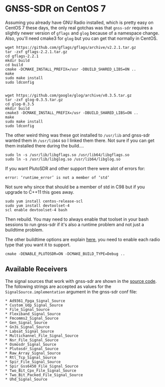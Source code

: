 # GNSS-SDR on CentOS 7
Assuming you already have GNU Radio installed, which is pretty easy on CentOS 7 these days, the only real gotchas was that `gnss-sdr` requires a slightly newer version of `gflags` and `glog` because of a namespace change. Also, you'll need cmake3 for `glog` but you can get that normally in CentOS.

	wget https://github.com/gflags/gflags/archive/v2.2.1.tar.gz
	tar -zxf gflags-2.2.1.tar.gz
	cd gflags-2.2.1
	mkdir build
	cd build
	cmake -DCMAKE_INSTALL_PREFIX=/usr -DBUILD_SHARED_LIBS=ON ..
	make
	sudo make install
	sudo ldconfig


	wget https://github.com/google/glog/archive/v0.3.5.tar.gz
	tar -zxf glog-0.3.5.tar.gz
	cd glog-0.3.5
	mkdir build
	cmake3 -DCMAKE_INSTALL_PREFIX=/usr -DBUILD_SHARED_LIBS=ON ..
	make
	sudo make install
	sudo ldconfig

The other weird thing was these got installed to `/usr/lib` and gnss-sdr wanted them in `/usr/lib64` so I linked them there. Not sure if you can get them installed there during the build....

	sudo ln -s /usr/lib/libgflags.so /usr/lib64/libgflags.so
	sudo ln -s /usr/lib/libglog.so /usr/lib64/libglog.so

If you want PlutoSDR and other support there were alot of errors for:

	error: ‘runtime_error’ is not a member of ‘std’

Not sure why since that should be a member of std in C98 but if you upgrade to C++11 this goes away.

	sudo yum install centos-release-scl
	sudo yum install devtoolset-4
	scl enable devtoolset-4 bash

Then rebuild. You may need to always enable that toolset in your bash sessions to run gnss-sdr if it's also a runtime problem and not just a buildtime problem.

The other buildtime options are explain [here](https://gnss-sdr.org/docs/tutorials/configuration-options-building-time/), you need to enable each radio type that you want it to support.

	cmake -DENABLE_PLUTOSDR=ON -DCMAKE_BUILD_TYPE=Debug ..


## Available Receivers
The signal sources that work with gnss-sdr are shown in the [source code](https://github.com/gnss-sdr/gnss-sdr/tree/master/src/algorithms/Signal_Source/adapters). The following strings are accepted as values for the `SignalSource.implementation` argument in the gnss-sdr conf file:

	* Ad9361_Fpga_Signal_Source
	* Custom_Udp_Signal_Source
	* File_Signal_Source
	* Flexiband_Signal_Source
	* Fmcomms2_Signal_Source
	* Gen_Signal_Source
	* Gn3s_Signal_Source
	* Labsat_Signal_Source
	* Multichannel_File_Signal_Source
	* Nsr_File_Signal_Source
	* Osmosdr_Signal_Source
	* Plutosdr_Signal_Source
	* Raw_Array_Signal_Source
	* Rtl_Tcp_Signal_Source
	* Spir_File_Signal_Source
	* Spir_Gss6450_File_Signal_Source
	* Two_Bit_Cpx_File_Signal_Source
	* Two_Bit_Packed_File_Signal_Source
	* Uhd_Signal_Source




